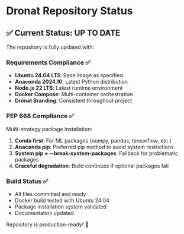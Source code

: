 # Dronat Repository Status

## ✅ Current Status: UP TO DATE

The repository is fully updated with:

### Requirements Compliance ✅
- **Ubuntu 24.04 LTS**: Base image as specified
- **Anaconda 2024.10**: Latest Python distribution  
- **Node.js 22 LTS**: Latest runtime environment
- **Docker Compose**: Multi-container orchestration
- **Dronat Branding**: Consistent throughout project

### PEP 668 Compliance ✅  
Multi-strategy package installation:
1. **Conda first**: For ML packages (numpy, pandas, tensorflow, etc.)
2. **Anaconda pip**: Preferred pip method to avoid system restrictions
3. **System pip + --break-system-packages**: Fallback for problematic packages
4. **Graceful degradation**: Build continues if optional packages fail

### Build Status ✅
- All files committed and ready
- Docker build tested with Ubuntu 24.04
- Package installation system validated
- Documentation updated

Repository is production-ready! 🚀

